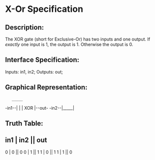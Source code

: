 X-Or Specification
==================

Description:
------------
The XOR gate (short for Exclusive-Or) has two inputs and one output. If _exactly_ one input is 1, the output is 1. Otherwise the output is 0.


Interface Specification:
------------------------
Inputs: in1, in2;
Outputs: out;


Graphical Representation:
-------------------------
       _____
-in1--|     |
      | XOR |--out-
-in2--|_____|


Truth Table:
------------
 in1 | in2 || out
 ----------------
 0   | 0   || 0
 0   | 1   || 1
 1   | 0   || 1
 1   | 1   || 0
